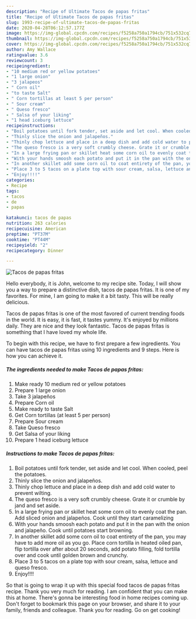 ```yaml
---
description: "Recipe of Ultimate Tacos de papas fritas"
title: "Recipe of Ultimate Tacos de papas fritas"
slug: 1993-recipe-of-ultimate-tacos-de-papas-fritas
date: 2020-04-28T06:12:57.177Z
image: https://img-global.cpcdn.com/recipes/f5258a750a1794cb/751x532cq70/tacos-de-papas-fritas-recipe-main-photo.jpg
thumbnail: https://img-global.cpcdn.com/recipes/f5258a750a1794cb/751x532cq70/tacos-de-papas-fritas-recipe-main-photo.jpg
cover: https://img-global.cpcdn.com/recipes/f5258a750a1794cb/751x532cq70/tacos-de-papas-fritas-recipe-main-photo.jpg
author: Amy Wallace
ratingvalue: 3.6
reviewcount: 3
recipeingredient:
- "10 medium red or yellow potatoes"
- "1 large onion"
- "3 jalapeos"
- " Corn oil"
- "to taste Salt"
- " Corn tortillas at least 5 per person"
- " Sour cream"
- " Queso fresco"
- " Salsa of your liking"
- "1 head iceburg lettuce"
recipeinstructions:
- "Boil potatoes until fork tender, set aside and let cool. When cooled, peel the potatoes."
- "Thinly slice the onion and jalapeños."
- "Thinly chop lettuce and place in a deep dish and add cold water to prevent wilting."
- "The queso fresco is a very soft crumbly cheese. Grate it or crumble by jand and set aside."
- "In a large frying pan or skillet heat some corn oil to evenly coat the pan. Add sliced onion and jalapeños. Cook until they start caramelizing"
- "With your hands smoosh each potato and put it in the pan with the onion and jalapeño. Cook until potatoes start browning."
- "In another skillet add some corn oil to coat entirety of the pan, you may have to add more oil as you go. Place corn tortilla in heated oiled pan, flip tortilla over after about 20 seconds, add potato filling, fold tortilla over and cook until golden brown and crunchy."
- "Place 3 to 5 tacos on a plate top with sour cream, salsa, lettuce and queso fresco."
- "Enjoy!!!!"
categories:
- Recipe
tags:
- tacos
- de
- papas

katakunci: tacos de papas 
nutrition: 263 calories
recipecuisine: American
preptime: "PT37M"
cooktime: "PT44M"
recipeyield: "2"
recipecategory: Dinner

---
```



![Tacos de papas fritas](https://img-global.cpcdn.com/recipes/f5258a750a1794cb/751x532cq70/tacos-de-papas-fritas-recipe-main-photo.jpg)

Hello everybody, it is John, welcome to my recipe site. Today, I will show you a way to prepare a distinctive dish, tacos de papas fritas. It is one of my favorites. For mine, I am going to make it a bit tasty. This will be really delicious.

Tacos de papas fritas is one of the most favored of current trending foods in the world. It is easy, it is fast, it tastes yummy. It's enjoyed by millions daily. They are nice and they look fantastic. Tacos de papas fritas is something that I have loved my whole life.




To begin with this recipe, we have to first prepare a few ingredients. You can have tacos de papas fritas using 10 ingredients and 9 steps. Here is how you can achieve it.

<!--inarticleads1-->

##### The ingredients needed to make Tacos de papas fritas:

1. Make ready 10 medium red or yellow potatoes
1. Prepare 1 large onion
1. Take 3 jalapeños
1. Prepare  Corn oil
1. Make ready to taste Salt
1. Get  Corn tortillas (at least 5 per person)
1. Prepare  Sour cream
1. Take  Queso fresco
1. Get  Salsa of your liking
1. Prepare 1 head iceburg lettuce




<!--inarticleads2-->

##### Instructions to make Tacos de papas fritas:

1. Boil potatoes until fork tender, set aside and let cool. When cooled, peel the potatoes.
1. Thinly slice the onion and jalapeños.
1. Thinly chop lettuce and place in a deep dish and add cold water to prevent wilting.
1. The queso fresco is a very soft crumbly cheese. Grate it or crumble by jand and set aside.
1. In a large frying pan or skillet heat some corn oil to evenly coat the pan. Add sliced onion and jalapeños. Cook until they start caramelizing
1. With your hands smoosh each potato and put it in the pan with the onion and jalapeño. Cook until potatoes start browning.
1. In another skillet add some corn oil to coat entirety of the pan, you may have to add more oil as you go. Place corn tortilla in heated oiled pan, flip tortilla over after about 20 seconds, add potato filling, fold tortilla over and cook until golden brown and crunchy.
1. Place 3 to 5 tacos on a plate top with sour cream, salsa, lettuce and queso fresco.
1. Enjoy!!!!




So that is going to wrap it up with this special food tacos de papas fritas recipe. Thank you very much for reading. I am confident that you can make this at home. There's gonna be interesting food in home recipes coming up. Don't forget to bookmark this page on your browser, and share it to your family, friends and colleague. Thank you for reading. Go on get cooking!

